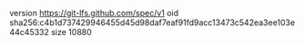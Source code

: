 version https://git-lfs.github.com/spec/v1
oid sha256:c4b1d737429946455d45d98daf7eaf91fd9acc13473c542ea3ee103e44c45332
size 10880
